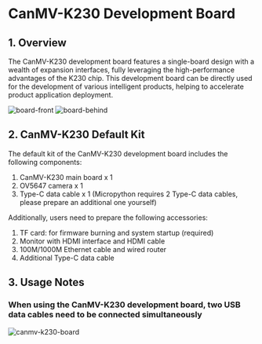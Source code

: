 # CanMV-K230 Development Board

## 1. Overview

The CanMV-K230 development board features a single-board design with a wealth of expansion interfaces, fully leveraging the high-performance advantages of the K230 chip. This development board can be directly used for the development of various intelligent products, helping to accelerate product application deployment.

![board-front](https://developer.canaan-creative.com/api/post/attachment?id=469)
![board-behind](https://developer.canaan-creative.com/api/post/attachment?id=468)

## 2. CanMV-K230 Default Kit

The default kit of the CanMV-K230 development board includes the following components:

1. CanMV-K230 main board x 1
1. OV5647 camera x 1
1. Type-C data cable x 1 (Micropython requires 2 Type-C data cables, please prepare an additional one yourself)

Additionally, users need to prepare the following accessories:

1. TF card: for firmware burning and system startup (required)
1. Monitor with HDMI interface and HDMI cable
1. 100M/1000M Ethernet cable and wired router
1. Additional Type-C data cable

## 3. Usage Notes

### When using the CanMV-K230 development board, two USB data cables need to be connected simultaneously

![canmv-k230-board](https://developer.canaan-creative.com/api/post/attachment?id=470)